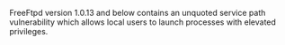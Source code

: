 FreeFtpd version 1.0.13 and below contains an unquoted service path vulnerability which allows local users to launch processes with elevated privileges.
